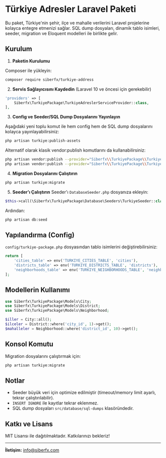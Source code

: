 # Türkiye Adresler Laravel Paketi

Bu paket, Türkiye'nin şehir, ilçe ve mahalle verilerini Laravel projelerine kolayca entegre etmenizi sağlar. SQL dump dosyaları, dinamik tablo isimleri, seeder, migration ve Eloquent modelleri ile birlikte gelir.

## Kurulum

1. **Paketin Kurulumu**

Composer ile yükleyin:
```bash
composer require siberfx/turkiye-address
```

2. **Servis Sağlayıcısını Kaydedin** (Laravel 10 ve öncesi için gerekebilir)
```php
'providers' => [
    Siberfx\TurkiyePackage\TurkiyeAdreslerServiceProvider::class,
],
```

3. **Config ve Seeder/SQL Dump Dosyalarını Yayınlayın**

Aşağıdaki yeni toplu komut ile hem config hem de SQL dump dosyalarını kolayca yayınlayabilirsiniz:
```bash
php artisan turkiye:publish-assets
```

Alternatif olarak klasik vendor:publish komutlarını da kullanabilirsiniz:
```bash
php artisan vendor:publish --provider="Siberfx\\TurkiyePackage\\TurkiyeAdreslerServiceProvider" --tag=config
php artisan vendor:publish --provider="Siberfx\\TurkiyePackage\\TurkiyeAdreslerServiceProvider" --tag=seeders
```

4. **Migration Dosyalarını Çalıştırın**
```bash
php artisan turkiye:migrate
```

5. **Seeder'ı Çalıştırın**
Seeder'ı `DatabaseSeeder.php` dosyanıza ekleyin:
```php
$this->call(\Siberfx\TurkiyePackage\Database\Seeders\TurkiyeSeeder::class);
```
Ardından:
```bash
php artisan db:seed
```

## Yapılandırma (Config)

`config/turkiye-package.php` dosyasından tablo isimlerini değiştirebilirsiniz:
```php
return [
    'cities_table' => env('TURKIYE_CITIES_TABLE', 'cities'),
    'districts_table' => env('TURKIYE_DISTRICTS_TABLE', 'districts'),
    'neighborhoods_table' => env('TURKIYE_NEIGHBORHOODS_TABLE', 'neighborhoods'),
];
```

## Modellerin Kullanımı

```php
use Siberfx\TurkiyePackage\Models\City;
use Siberfx\TurkiyePackage\Models\District;
use Siberfx\TurkiyePackage\Models\Neighborhood;

$iller = City::all();
$ilceler = District::where('city_id', 1)->get();
$mahalleler = Neighborhood::where('district_id', 10)->get();
```

## Konsol Komutu

Migration dosyalarını çalıştırmak için:
```bash
php artisan turkiye:migrate
```

## Notlar
- Seeder büyük veri için optimize edilmiştir (timeout/memory limit ayarlı, tekrar çalıştırılabilir).
- `INSERT IGNORE` ile kayıtlar tekrar eklenmez.
- SQL dump dosyaları `src/database/sql-dumps` klasöründedir.

## Katkı ve Lisans
MIT Lisansı ile dağıtılmaktadır. Katkılarınızı bekleriz!

---

**İletişim:** info@siberfx.com
